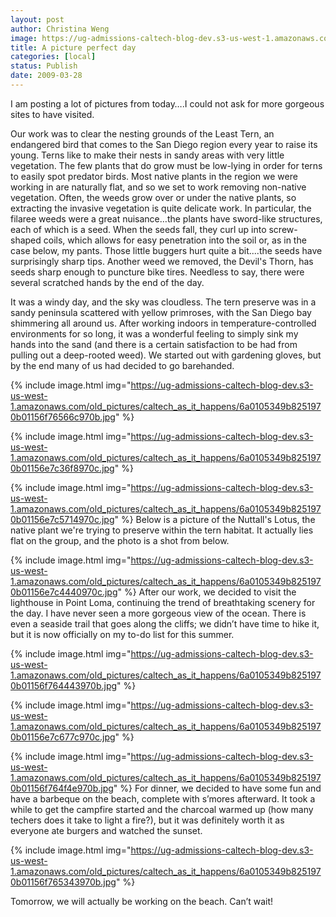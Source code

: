 ```yaml
---
layout: post
author: Christina Weng
image: https://ug-admissions-caltech-blog-dev.s3-us-west-1.amazonaws.com/old_pictures/caltech_as_it_happens/6a0105349b8251970b01156e7c2b9e970c.jpg
title: A picture perfect day
categories: [local]
status: Publish
date: 2009-03-28
---
```


I am posting a lot of pictures from today….I could
not ask for more gorgeous sites to have visited. 

Our work was to clear the nesting grounds of the Least Tern,
an endangered bird that comes to the San Diego region every year to raise its
young. Terns like to make their nests in sandy areas with very little
vegetation. The few plants that do grow must be low-lying in order for terns to
easily spot predator birds. Most native plants in the region we were working in
are naturally flat, and so we set to work removing non-native vegetation. Often, the weeds grow over or under the native plants, so extracting the invasive vegetation is quite delicate work. In
particular, the filaree weeds were a great nuisance…the plants have sword-like
structures, each of which is a seed. When the seeds fall, they curl up into
screw-shaped coils, which allows for easy penetration into the soil or, as in
the case below, my pants. Those little buggers hurt quite a bit....the seeds have surprisingly sharp tips. Another weed we removed, the Devil's Thorn, has seeds sharp enough to puncture bike tires. Needless to say, there were several scratched hands by the end of the day. 
 
It was a windy day, and the sky was cloudless. The tern
preserve was in a sandy peninsula scattered with yellow primroses, with the San
Diego bay shimmering all around us. After working indoors in
temperature-controlled environments for so long, it was a wonderful feeling to
simply sink my hands into the sand (and there is a certain satisfaction to be
had from pulling out a deep-rooted weed). We started out with gardening gloves,
but by the end many of us had decided to go barehanded.


{% include image.html img="https://ug-admissions-caltech-blog-dev.s3-us-west-1.amazonaws.com/old_pictures/caltech_as_it_happens/6a0105349b8251970b01156f76566c970b.jpg" %} 

{% include image.html img="https://ug-admissions-caltech-blog-dev.s3-us-west-1.amazonaws.com/old_pictures/caltech_as_it_happens/6a0105349b8251970b01156e7c36f8970c.jpg" %} 

{% include image.html img="https://ug-admissions-caltech-blog-dev.s3-us-west-1.amazonaws.com/old_pictures/caltech_as_it_happens/6a0105349b8251970b01156e7c5714970c.jpg" %} 
Below is a picture of the Nuttall's Lotus, the native plant we're trying to preserve within the tern habitat. It actually lies flat on the group, and the photo is a shot from below. 

{% include image.html img="https://ug-admissions-caltech-blog-dev.s3-us-west-1.amazonaws.com/old_pictures/caltech_as_it_happens/6a0105349b8251970b01156e7c4440970c.jpg" %} 
After our work, we decided to visit the lighthouse in Point
Loma, continuing the trend of breathtaking scenery for the day. I have never
seen a more gorgeous view of the ocean. There is even a seaside trail that goes
along the cliffs; we didn’t have time to hike it, but it is now officially on
my to-do list for this summer. 

{% include image.html img="https://ug-admissions-caltech-blog-dev.s3-us-west-1.amazonaws.com/old_pictures/caltech_as_it_happens/6a0105349b8251970b01156f764443970b.jpg" %} 


{% include image.html img="https://ug-admissions-caltech-blog-dev.s3-us-west-1.amazonaws.com/old_pictures/caltech_as_it_happens/6a0105349b8251970b01156e7c677c970c.jpg" %} 


{% include image.html img="https://ug-admissions-caltech-blog-dev.s3-us-west-1.amazonaws.com/old_pictures/caltech_as_it_happens/6a0105349b8251970b01156f764f4e970b.jpg" %} 
For dinner, we decided to have some fun and have a barbeque
on the beach, complete with s’mores afterward. It took a while to get the
campfire started and the charcoal warmed up (how many techers does it take to
light a fire?), but it was definitely worth it as everyone ate burgers and
watched the sunset.


{% include image.html img="https://ug-admissions-caltech-blog-dev.s3-us-west-1.amazonaws.com/old_pictures/caltech_as_it_happens/6a0105349b8251970b01156f765343970b.jpg" %} 

Tomorrow, we will actually be working on the beach. Can’t
wait!
